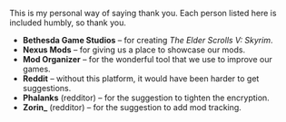 This is my personal way of saying thank you. Each person listed here is included humbly, so thank you.

- **Bethesda Game Studios** – for creating *The Elder Scrolls V: Skyrim*.
- **Nexus Mods** – for giving us a place to showcase our mods.
- **Mod Organizer** – for the wonderful tool that we use to improve our games.
- **Reddit** – without this platform, it would have been harder to get suggestions.
- **Phalanks** (redditor) – for the suggestion to tighten the encryption.
- **Zorin_** (redditor) – for the suggestion to add mod tracking.
